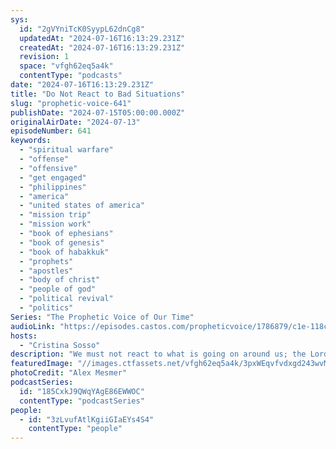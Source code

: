 ```yaml
---
sys:
  id: "2gVYniTcK0SyypL62dnCg8"
  updatedAt: "2024-07-16T16:13:29.231Z"
  createdAt: "2024-07-16T16:13:29.231Z"
  revision: 1
  space: "vfgh62eq5a4k"
  contentType: "podcasts"
date: "2024-07-16T16:13:29.231Z"
title: "Do Not React to Bad Situations"
slug: "prophetic-voice-641"
publishDate: "2024-07-15T05:00:00.000Z"
originalAirDate: "2024-07-13"
episodeNumber: 641
keywords:
  - "spiritual warfare"
  - "offense"
  - "offensive"
  - "get engaged"
  - "philippines"
  - "america"
  - "united states of america"
  - "mission trip"
  - "mission work"
  - "book of ephesians"
  - "book of genesis"
  - "book of habakkuk"
  - "prophets"
  - "apostles"
  - "body of christ"
  - "people of god"
  - "political revival"
  - "politics"
Series: "The Prophetic Voice of Our Time"
audioLink: "https://episodes.castos.com/propheticvoice/1786879/c1e-118cjv5jnc1q4qk-jp4d8njzuqod-dukapp.mp3?_gl=1*rnfd3g*_gcl_au*MTU0NTM4MTM2Ni4xNzE5NjM3NjM1"
hosts:
  - "Cristina Sosso"
description: "We must not react to what is going on around us; the Lord never reacted. God is holy and just, He will correct, discipline, and love His people just as He will expose false prophets, it is not our job to do so. We as the body of Christ, Prophets and Apostles especially, must be kingdom minded, we do not need to be political. We should not mock or give our opinions but focus on the promises of God and what we must do."
featuredImage: "//images.ctfassets.net/vfgh62eq5a4k/3pxWEqvfvdxgd243wvMUr6/3fa51a91395a172947c1bcdc23194959/alex-mesmer-jkRZi6QQHbE-unsplash__1_.jpg"
photoCredit: "Alex Mesmer"
podcastSeries:
  id: "185CxkJ9QWqYAgE86EWWOC"
  contentType: "podcastSeries"
people:
  - id: "3zLvufAtlKgiiGIaEYs4S4"
    contentType: "people"
---
```

